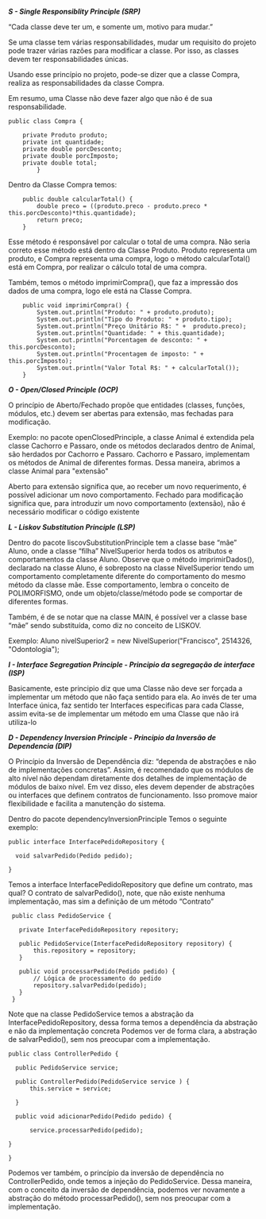 **_S - Single Responsiblity Principle (SRP)_**     

“Cada classe deve ter um, e somente um, motivo para mudar.”    

Se uma classe tem várias responsabilidades, mudar um requisito do projeto pode trazer várias razões para modificar a classe. Por isso, as classes devem ter responsabilidades únicas.    

Usando esse princípio no projeto, pode-se dizer que a classe Compra, realiza as responsabilidades da classe Compra.

Em resumo, uma Classe não deve fazer algo que não é de sua responsabilidade.
```
public class Compra {
	
	private Produto produto;
	private int quantidade;
	private double porcDesconto;
	private double porcImposto;
	private double total;
		}
```
Dentro da Classe Compra temos:
```
 	public double calcularTotal() {
		double preco = ((produto.preco - produto.preco * this.porcDesconto)*this.quantidade);
		return preco;
	}
```
Esse método é responsável por calcular o total de uma compra. Não seria correto esse método está dentro da Classe Produto. Produto representa um produto, e Compra representa uma compra, logo o método calcularTotal() está em Compra, por realizar o cálculo total de uma compra.

Também, temos o método imprimirCompra(), que faz a impressão dos dados de uma compra, logo ele está na Classe Compra.
```
	public void imprimirCompra() {
		System.out.println("Produto: " + produto.produto);
		System.out.println("Tipo do Produto: " + produto.tipo);
		System.out.println("Preço Unitário R$: " +  produto.preco);
		System.out.println("Quantidade: " + this.quantidade);
		System.out.println("Porcentagem de desconto: " + this.porcDesconto);
		System.out.println("Procentagem de imposto: " + this.porcImposto);
		System.out.println("Valor Total R$: " + calcularTotal());
	}
```
		
**_O - Open/Closed Principle (OCP)_**
  
O princípio de Aberto/Fechado propõe que entidades (classes, funções, módulos, etc.) devem ser abertas para extensão, mas fechadas para modificação.  
  
Exemplo: no pacote openClosedPrinciple, a classe Animal é extendida pela classe Cachorro e Passaro, onde os métodos  declarados dentro de Animal, são herdados por Cachorro e Passaro.
Cachorro e Passaro, implementam os métodos de Animal de diferentes formas. Dessa maneira, abrimos a classe Animal para "extensão"

Aberto para extensão significa que, ao receber um novo requerimento, é possível adicionar um novo comportamento. Fechado para modificação significa que, para introduzir um novo comportamento (extensão), não é necessário modificar o código existente

**_L - Liskov Substitution Principle (LSP)_**
  
Dentro do pacote liscovSubstitutionPrinciple tem a classe base “mãe” Aluno, onde a classe “filha” NivelSuperior herda todos os atributos e comportamentos da classe Aluno. Observe que o método imprimirDados(), declarado na classe Aluno, é sobreposto na classe NivelSuperior tendo um comportamento completamente diferente do comportamento do mesmo método da classe mãe. Esse comportamento, lembra o conceito de POLIMORFISMO, onde um objeto/classe/método pode se comportar de diferentes formas.

Também, é de se notar que na classe MAIN, é possível ver a classe base “mãe” sendo substituída, como diz no conceito de LISKOV.
  
Exemplo: Aluno nivelSuperior2 = new NivelSuperior("Francisco", 2514326, "Odontologia");
  
**_I - Interface Segregation Principle - Principio da segregação de interface (ISP)_**

Basicamente, este principio diz que uma Classe não deve ser forçada a implementar um método que não faça sentido para ela. Ao invés de ter uma Interface única, faz sentido ter Interfaces especificas para cada Classe, assim evita-se de implementar um método em uma Classe que não irá utiliza-lo
  
**_D - Dependency Inversion Principle - Principio da Inversão de Dependencia (DIP)_**
  
O Princípio da Inversão de Dependência diz: “dependa de abstrações e não de implementações concretas”.
Assim, é recomendado que os módulos de alto nível não dependam diretamente dos detalhes de implementação de módulos de baixo nível.
Em vez disso, eles devem depender de abstrações ou interfaces que definem contratos de funcionamento. Isso promove maior flexibilidade e facilita a manutenção do sistema.
  
Dentro do pacote  dependencyInversionPrinciple
Temos o seguinte exemplo: 
  ```
public interface InterfacePedidoRepository {
	
	void salvarPedido(Pedido pedido); 

}
```
  
Temos a interface InterfacePedidoRepository que define um contrato, mas qual?
O contrato de salvarPedido(), note, que não existe nenhuma implementação, mas sim a definição de um método “Contrato”

 ```    
  public class PedidoService {
	
    private InterfacePedidoRepository repository;

    public PedidoService(InterfacePedidoRepository repository) {
        this.repository = repository;
    }

    public void processarPedido(Pedido pedido) {
        // Lógica de processamento do pedido
        repository.salvarPedido(pedido);
    }
  }
```
  
  
Note que na classe PedidoService temos a abstração da InterfacePedidoRepository, dessa forma temos a dependência da abstração e não da implementação concreta
Podemos ver de forma clara, a abstração de salvarPedido(), sem nos preocupar com a implementação.

  ```
public class ControllerPedido {
	
	public PedidoService service;
	
	public ControllerPedido(PedidoService service ) {
		this.service = service;
		
	}
	
    public void adicionarPedido(Pedido pedido) {
    	
    	service.processarPedido(pedido);
    	
}
    
}
  ```
Podemos ver também, o princípio da inversão de dependência no ControllerPedido, onde temos a injeção do PedidoService.
Dessa maneira, com o conceito da inversão de dependência, podemos ver novamente a abstração do método processarPedido(), sem nos preocupar com a implementação.




